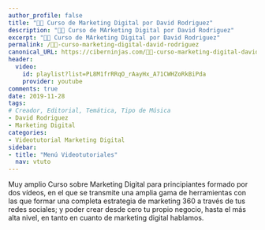 ```yaml
---
author_profile: false
title: "👨‍🏫 Curso de Marketing Digital por David Rodriguez"
description: "👨‍🏫 Curso de MArketing Digital por David Rodriguez"
excerpt: "👨‍🏫 Curso de MArketing Digital por David Rodriguez"
permalink: /👨‍🏫-curso-marketing-digital-david-rodriguez
canonical_URL: https://ciberninjas.com/👨‍🏫-curso-marketing-digital-david-rodriguez
header:
  video:
    id: playlist?list=PL8M1frRRqO_rAayHx_A71CWHZoRkBiPda
    provider: youtube
comments: true
date: 2019-11-28
tags:
# Creador, Editorial, Temática, Tipo de Música
- David Rodriguez
- Marketing Digital
categories:
- Videotutorial Marketing Digital
sidebar:
- title: "Menú Videotutoriales"
  nav: vtuto
---
```


Muy amplio Curso sobre Marketing Digital para principiantes formado por dos vídeos, en el que se transmite una amplia gama de herramientas con las que formar una completa estrategia de marketing 360 a través de tus redes sociales; y poder crear desde cero tu propio negocio, hasta el más alta nivel, en tanto en cuanto de marketing digital hablamos.